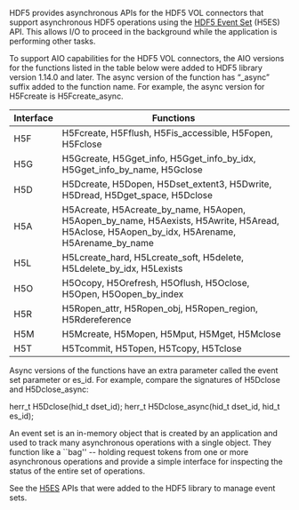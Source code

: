 HDF5 provides asynchronous APIs for the HDF5 VOL connectors that
support asynchronous HDF5 operations using the [HDF5 Event Set](event_set.md) (H5ES)
API. This allows I/O to proceed in the background while the application
is performing other tasks.

To support AIO capabilities for the HDF5 VOL connectors, the AIO
versions for the functions listed in the table below were added to HDF5
library version 1.14.0 and later. The async version of the function has
“_async” suffix added to the function name. For example, the async
version for H5Fcreate is H5Fcreate_async.



 


| Interface | Functions |
| --------- | --------- |
| H5F       | H5Fcreate, H5Fflush, H5Fis_accessible, H5Fopen, H5Fclose |
| H5G       | H5Gcreate, H5Gget_info, H5Gget_info_by_idx, H5Gget_info_by_name, H5Gclose |
| H5D       | H5Dcreate, H5Dopen, H5Dset_extent3, H5Dwrite, H5Dread, H5Dget_space, H5Dclose |
| H5A       | H5Acreate, H5Acreate_by_name, H5Aopen, H5Aopen_by_name, H5Aexists, H5Awrite, H5Aread, H5Aclose, H5Aopen_by_idx, H5Arename, H5Arename_by_name |
| H5L       | H5Lcreate_hard, H5Lcreate_soft, H5delete, H5Ldelete_by_idx, H5Lexists |
| H5O       | H5Ocopy, H5Orefresh, H5Oflush, H5Oclose, H5Open, H5Oopen_by_index |
| H5R       | H5Ropen_attr, H5Ropen_obj, H5Ropen_region, H5Rdereference |
| H5M       | H5Mcreate, H5Mopen, H5Mput, H5Mget, H5Mclose |
| H5T       | H5Tcommit, H5Topen, H5Tcopy, H5Tclose |



Async versions of the functions have an extra parameter called the event set parameter or es_id.  For example, compare the signatures of H5Dclose and H5Dclose_async:

herr_t H5Dclose(hid_t dset_id);
herr_t H5Dclose_async(hid_t dset_id, hid_t es_id);

An event set is an in-memory object that is created by an application and used to track many asynchronous operations with a single object. They function like a ``bag'' -- holding request tokens from one or more asynchronous operations and provide a simple interface for inspecting the status of the entire set of operations.

See the [H5ES](event_set.md) APIs that were added to the HDF5 library to manage event sets.
